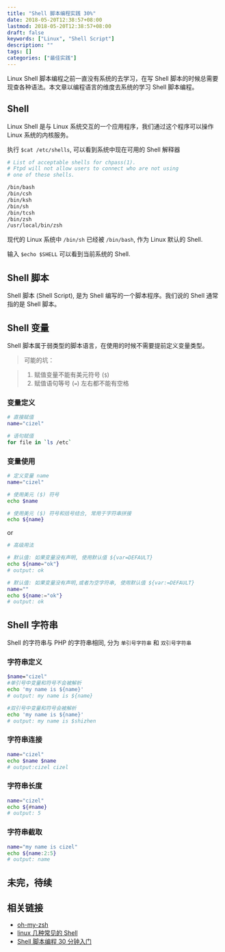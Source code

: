 ```yaml
---
title: "Shell 脚本编程实践 30%"
date: 2018-05-20T12:38:57+08:00
lastmod: 2018-05-20T12:38:57+08:00
draft: false
keywords: ["Linux", "Shell Script"]
description: ""
tags: []
categories: ["最佳实践"]
---
```


Linux Shell 脚本编程之前一直没有系统的去学习，在写 Shell 脚本的时候总需要现查各种语法。本文章以编程语言的维度去系统的学习 Shell 脚本编程。

<!--more-->

## Shell

Linux Shell 是与 Linux 系统交互的一个应用程序，我们通过这个程序可以操作 Linux 系统的内核服务。

执行 `$cat /etc/shells`, 可以看到系统中现在可用的 Shell 解释器

```bash
# List of acceptable shells for chpass(1).
# Ftpd will not allow users to connect who are not using
# one of these shells.

/bin/bash
/bin/csh
/bin/ksh
/bin/sh
/bin/tcsh
/bin/zsh
/usr/local/bin/zsh
```

现代的 Linux 系统中 `/bin/sh` 已经被 `/bin/bash`, 作为 Linux 默认的 Shell.

输入 `$echo $SHELL` 可以看到当前系统的 Shell.

## Shell 脚本

Shell 脚本 (Shell Script), 是为 Shell 编写的一个脚本程序。我们说的 Shell 通常指的是 Shell 脚本。

## Shell 变量

Shell 脚本属于弱类型的脚本语言，在使用的时候不需要提前定义变量类型。

> 可能的坑：

> 1. 赋值变量不能有美元符号 (`$`)
> 2. 赋值语句等号 (`=`) 左右都不能有空格


### 变量定义

```bash
# 直接赋值 
name="cizel"

# 语句赋值
for file in `ls /etc`
```

### 变量使用

```bash
# 定义变量 name
name="cizel"

# 使用美元 ($) 符号
echo $name

# 使用美元 ($) 符号和括号结合, 常用于字符串拼接
echo ${name}
```

or

```bash
# 高级用法

# 默认值: 如果变量没有声明, 使用默认值 ${var=DEFAULT} 
echo ${name="ok"}   
# output: ok

# 默认值: 如果变量没有声明,或者为空字符串, 使用默认值 ${var:=DEFAULT} 
name=""
echo ${name:="ok"}
# output: ok
```

## Shell 字符串

Shell 的字符串与 PHP 的字符串相同, 分为 `单引号字符串` 和 `双引号字符串`

### 字符串定义

```bash
$name="cizel"
#单引号中变量和符号不会被解析
echo 'my name is ${name}'
# output: my name is ${name}

#双引号中变量和符号会被解析
echo 'my name is ${name}'
# output: my name is $shizhen
```

### 字符串连接

```bash
name="cizel"
echo $name $name 
# output:cizel cizel
```

### 字符串长度

```bash
name="cizel"
echo ${#name}
# output: 5
```

### 字符串截取

```bash
name="my name is cizel"
echo ${name:2:5}
# output: name 
```





## 未完，待续

## 相关链接

- [oh-my-zsh](https://github.com/robbyrussell/oh-my-zsh)
- [linux 几种常见的 Shell](https://blog.csdn.net/whatday/article/details/78929247)
- [Shell 脚本编程 30 分钟入门](https://github.com/qinjx/30min_guides/blob/master/shell.md)
